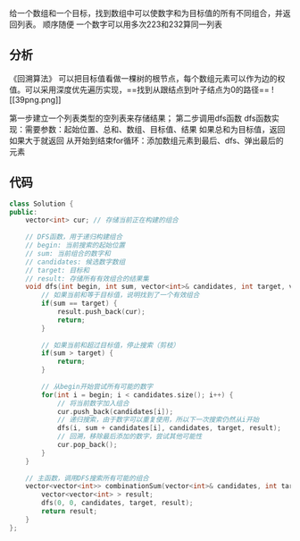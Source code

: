 给一个数组和一个目标，找到数组中可以使数字和为目标值的所有不同组合，并返回列表。
顺序随便
一个数字可以用多次223和232算同一列表
## 分析
《回溯算法》
可以把目标值看做一棵树的根节点，每个数组元素可以作为边的权值。可以采用深度优先遍历实现，==找到从跟结点到叶子结点为0的路径==
![[39png.png]]

第一步建立一个列表类型的空列表来存储结果；
第二步调用dfs函数
dfs函数实现：需要参数：起始位置、总和、数组、目标值、结果
如果总和为目标值，返回
如果大于就返回
从开始到结束for循环：添加数组元素到最后、dfs、弹出最后的元素

## 代码
```cpp
class Solution {
public:
    vector<int> cur; // 存储当前正在构建的组合
    
    // DFS函数，用于递归构建组合
    // begin: 当前搜索的起始位置
    // sum: 当前组合的数字和
    // candidates: 候选数字数组
    // target: 目标和
    // result: 存储所有有效组合的结果集
    void dfs(int begin, int sum, vector<int>& candidates, int target, vector<vector<int> >& result) {
        // 如果当前和等于目标值，说明找到了一个有效组合
        if(sum == target) {
            result.push_back(cur);
            return;
        }
        
        // 如果当前和超过目标值，停止搜索（剪枝）
        if(sum > target) {
            return;
        }
        
        // 从begin开始尝试所有可能的数字
        for(int i = begin; i < candidates.size(); i++) {
            // 将当前数字加入组合
            cur.push_back(candidates[i]);
            // 递归搜索，由于数字可以重复使用，所以下一次搜索仍然从i开始
            dfs(i, sum + candidates[i], candidates, target, result);
            // 回溯，移除最后添加的数字，尝试其他可能性
            cur.pop_back();
        }
    }
    
    // 主函数，调用DFS搜索所有可能的组合
    vector<vector<int>> combinationSum(vector<int>& candidates, int target) {
        vector<vector<int> > result;
        dfs(0, 0, candidates, target, result);
        return result;
    }
};
```